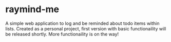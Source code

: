# raymind-me
A simple web application to log and be reminded about todo items within lists. Created as a personal project, first version with basic functionaility will be released shortly. More functionaility is on the way!
